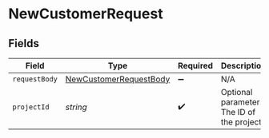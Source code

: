 # NewCustomerRequest


## Fields

| Field                                                                       | Type                                                                        | Required                                                                    | Description                                                                 |
| --------------------------------------------------------------------------- | --------------------------------------------------------------------------- | --------------------------------------------------------------------------- | --------------------------------------------------------------------------- |
| `requestBody`                                                               | [NewCustomerRequestBody](../../models/operations/newcustomerrequestbody.md) | :heavy_minus_sign:                                                          | N/A                                                                         |
| `projectId`                                                                 | *string*                                                                    | :heavy_check_mark:                                                          | Optional parameter. The ID of the project                                   |